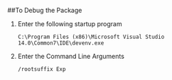 ﻿##To Debug the Package
1. Enter the following startup program

    `C:\Program Files (x86)\Microsoft Visual Studio 14.0\Common7\IDE\devenv.exe`

2. Enter the Command Line Arguments 

    `/rootsuffix Exp`